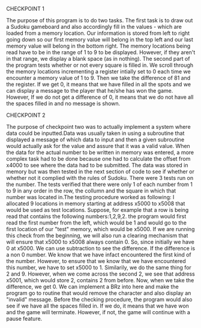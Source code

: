 CHECKPOINT 1

The purpose of this program is to do two tasks. The first task is to draw
out a Sudoku gameboard and also accordingly fill in the values - which are
loaded from a memory location. Our information is stored from left to right
going down so our first memory value will belong in the top left and our
last memory value will belong in the bottom right. The memory locations
being read have to be in the range of 1 to 9 to be displayed. However, if
they aren't in that range, we display a blank space (as in nothing). The
second part of the program tests whether or not every square is filled in.
We scroll through the memory locations incrementing a register intially set
to 0 each time we encounter a memory value of 1 to 9. Then we take the
difference of 81 and the register. If we get 0, it means that we have filled
in all the spots and we can display a message to the player that he/she has
won the game. However, If we do not get a difference of 0, it means that
we do not have all the spaces filled in and no message is shown.

CHECKPOINT 2

The purpose of checkpoint two was to actually implement a system where data
could be inputted.Data was usually taken in using a subroutine that displayed
a message of which data to input and then a given subroutine would actually
ask for the value and assure that it was a valid value. When the data for the
actual number to be written in memory was entered, a more complex task had to
be done because one had to calculate the offset from x4000 to see where the
data had to be submitted. The data was stored in memory but was then tested
in the next section of code to see if whether or whether not it complied with
the rules of Sudoku. There were 3 tests run on the number. The tests verified
that there were only 1 of each number from 1 to 9 in any order in the row, the
collumn and the square in which that number was located in.The testing
procedure worked as following: I allocated 9 locations in memory starting at
address x5000 to x5008 that would be used as test locations. Suppose, for
example that a row is being read that contains the following numbers:1,2,9,2.
the program would first read the first number from the left, which would be
1 and would go to the first location of our "test" memory, which would be 
x5000. If we are running this check from the beginning, we will also run a
clearing mechanism that will ensure that x5000 to x5008 always contain 0.
So, since initially we have 0 at x5000. We can use subtraction to see the
difference. If the difference is a non 0 number. We know that we have infact
encountered the first kind of the number. However, to ensure that we know that
we have encountered this number, we have to set x5000 to 1. Similarily, we do
the same thing for 2 and 9. However, when we come across the second 2, we see
that address x5001, which would store 2, contains 2 from before. Now, when we
take the difference, we get 0. We can implement a BRz into here and make the
program go to routine that would remove the character and also display an
"invalid" message. Before the checking procedure, the program would also see
if we have all the spaces filled in. If we do, it means that we have won and
the game will terminate. However, if not, the game will continue with a pause
feature.
